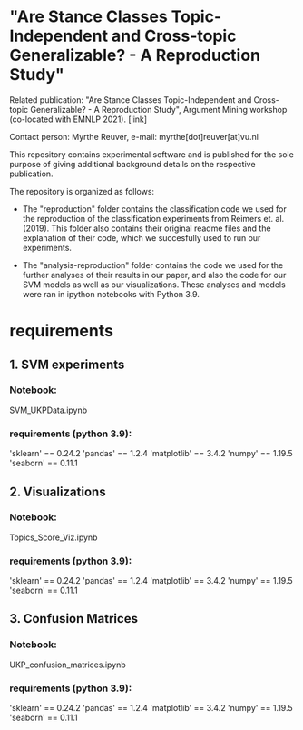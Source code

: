 # "Are Stance Classes Topic-Independent and Cross-topic Generalizable? - A Reproduction Study"
Related publication: "Are Stance Classes Topic-Independent and Cross-topic Generalizable? - A Reproduction Study", Argument Mining workshop (co-located with EMNLP 2021). [link]

Contact person: Myrthe Reuver, e-mail: myrthe[dot]reuver[at]vu.nl

This repository contains experimental software and is published for the sole purpose of giving additional background details on the respective publication.

The repository is organized as follows:

- The "reproduction" folder contains the classification code we used for the reproduction of the classification experiments from Reimers et. al. (2019). This folder also contains their original readme files and the explanation of their code, which we succesfully used to run our experiments.

- The "analysis-reproduction" folder contains the code we used for the further analyses of their results in our paper, and also the code for our SVM models as well as our visualizations. These analyses and models were ran in ipython notebooks with Python 3.9. 

# requirements
## 1. SVM experiments 

### Notebook: 

SVM_UKPData.ipynb

### requirements (python 3.9):
'sklearn' == 0.24.2
'pandas' == 1.2.4
'matplotlib' == 3.4.2
'numpy' == 1.19.5
'seaborn' == 0.11.1

## 2. Visualizations

### Notebook:
Topics_Score_Viz.ipynb

### requirements (python 3.9):
'sklearn' == 0.24.2
'pandas' == 1.2.4
'matplotlib' == 3.4.2
'numpy' == 1.19.5
'seaborn' == 0.11.1

## 3. Confusion Matrices
### Notebook:
UKP_confusion_matrices.ipynb

### requirements (python 3.9):
'sklearn' == 0.24.2
'pandas' == 1.2.4
'matplotlib' == 3.4.2
'numpy' == 1.19.5
'seaborn' == 0.11.1




